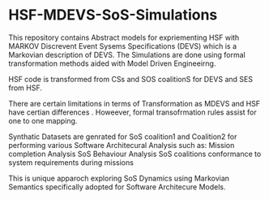 # HSF-MDEVS-SoS-Simulations

This repository contains Abstract models for expriementing HSF with MARKOV Discrevent Event Sysems Specifications (DEVS) which is a Markovian description of DEVS. The Simulations are done using formal transformation methods aided with Model Driven Engineeirng. 

HSF code is transformed from CSs and SOS coalitionS for DEVS and SES from HSF.  

There are certain limitations in terms of Transformation as MDEVS and HSF have certian differences . Howeever, formal transofrmation rules assist for one to one mapping.

Synthatic Datasets are genrated for SoS coalition1 and Coalition2 for performing various Software Architecural Analysis such as:
Mission completion Analysis
SoS Behaviour Analysis
SoS coalitions conformance to system requirements during missions

This is unique apparoch exploring SoS Dynamics using Markovian Semantics specifically adopted for Software Architecure Models. 
